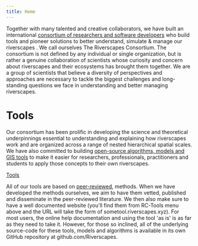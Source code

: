 ```yaml
---
title: Home
---
```


Together with many talented and creative collaborators, we have built an international [consortium of researchers and software developers](consortium.html) who build tools and pioneer solutions to better understand, simulate & manage our riverscapes . We call ourselves  The Riverscapes Consortium.  The consortium is not defined by any individual or single organization, but is rather a genuine collaboration of scientists whose curiosity and concern about riverscapes and their ecosystems has brought them together. We are a group of scientists that believe a diversity of perspectives and approaches are necessary to tackle the biggest challenges and long-standing questions we face in understanding and better managing riverscapes.

# Tools

Our consortium has been prolific in developing the science and theoretical underpinnings essential to understanding and explaining how riverscapes work and are organized across a range of nested hierarchical spatial scales. We have also committed to building [open-source algorithms, models and GIS tools](https://github.com/Riverscapes) to make it easier for researchers, professionals, practitioners and students to apply those concepts to their own riverscapes. 

<a class="hollow button" href="{{ site.baseurl }}/Tools"><i class = "fa fa-check-square-o"></i> Tools</a>

All of our tools are based on [peer-reviewed](science.html), methods. When we have developed the methods ourselves, we aim to have them vetted, published and disseminate in the peer-reviewed literature. We then also make sure to have a well documented website (you'll find them from RC-Tools menu above and the URL will take the form of sometool.riverscapes.xyz). For most users, the online help documentation and using the tool 'as is' is as far as they need to take it. However, for those so inclined, all of the underlying source-code for these tools, models and algorithms is available in its own GitHub repository at github.com/Riverscapes.